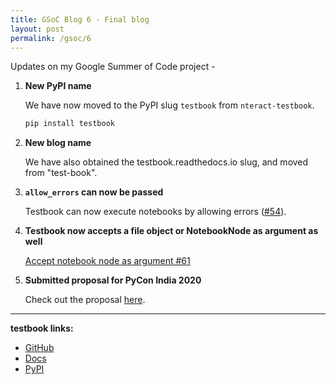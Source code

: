 ```yaml
---
title: GSoC Blog 6 - Final blog
layout: post
permalink: /gsoc/6
---
```


Updates on my Google Summer of Code project -

1. **New PyPI name**

   We have now moved to the PyPI slug `testbook` from `nteract-testbook`.

   ```bash
   pip install testbook
   ```

2. **New blog name**

   We have also obtained the testbook.readthedocs.io slug, and moved from "test-book".

3. **`allow_errors` can now be passed**

   Testbook can now execute notebooks by allowing errors ([#54](https://github.com/nteract/testbook/pull/54)).

4. **Testbook now accepts a file object or NotebookNode as argument as well**

   [Accept notebook node as argument #61](https://github.com/nteract/testbook/pull/61)

5. **Submitted proposal for PyCon India 2020**

   Check out the proposal [here](https://in.pycon.org/cfp/2020/proposals/unit-testing-jupyter-notebooks-testbook~epYwV/).

---
**testbook links:**

- [GitHub](https://github.com/nteract/testbook/)
- [Docs](http://testbook.readthedocs.io/)
- [PyPI](https://pypi.org/project/testbook/)
